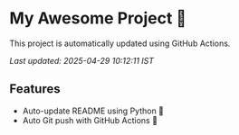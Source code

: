 # My Awesome Project 🚀

This project is automatically updated using GitHub Actions.

_Last updated: 2025-04-29 10:12:11 IST_

## Features
- Auto-update README using Python 🐍
- Auto Git push with GitHub Actions 🤖
